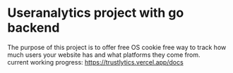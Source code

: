 <h1>Useranalytics project with go backend</h1>
The purpose of this project is to offer free OS cookie free way to track how much users your website has and what platforms they come from.<br>
current working progress: <a href="https://trustlytics.vercel.app/docs">https://trustlytics.vercel.app/docs</a>